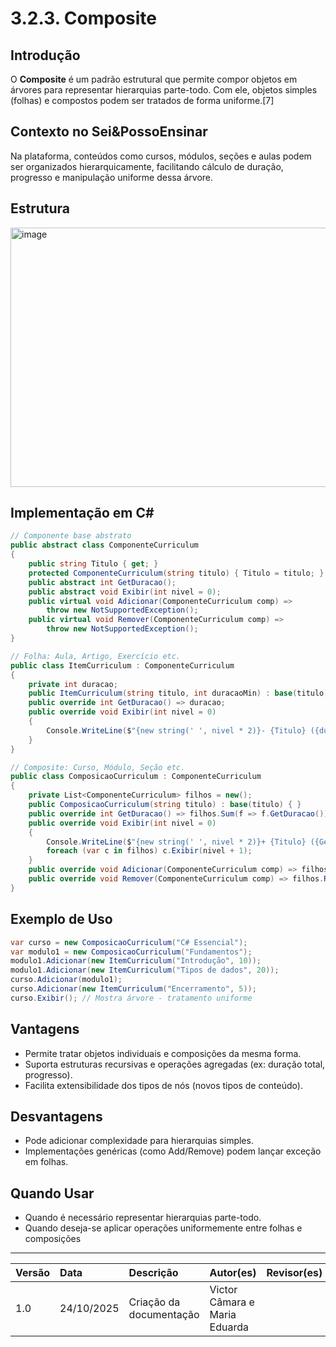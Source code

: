 
# 3.2.3. Composite

## Introdução

O **Composite** é um padrão estrutural que permite compor objetos em árvores para representar hierarquias parte-todo. Com ele, objetos simples (folhas) e compostos podem ser tratados de forma uniforme.[7]

## Contexto no Sei&PossoEnsinar

Na plataforma, conteúdos como cursos, módulos, seções e aulas podem ser organizados hierarquicamente, facilitando cálculo de duração, progresso e manipulação uniforme dessa árvore.

## Estrutura

<img width="516" height="415" alt="image" src="https://github.com/user-attachments/assets/b683c944-5cea-4136-94e0-fdf50b1d5fa0" />


## Implementação em C#

```csharp
// Componente base abstrato
public abstract class ComponenteCurriculum
{
    public string Titulo { get; }
    protected ComponenteCurriculum(string titulo) { Titulo = titulo; }
    public abstract int GetDuracao();
    public abstract void Exibir(int nivel = 0);
    public virtual void Adicionar(ComponenteCurriculum comp) => 
        throw new NotSupportedException();
    public virtual void Remover(ComponenteCurriculum comp) =>
        throw new NotSupportedException();
}

// Folha: Aula, Artigo, Exercício etc.
public class ItemCurriculum : ComponenteCurriculum
{
    private int duracao;
    public ItemCurriculum(string titulo, int duracaoMin) : base(titulo) { duracao = duracaoMin; }
    public override int GetDuracao() => duracao;
    public override void Exibir(int nivel = 0)
    {
        Console.WriteLine($"{new string(' ', nivel * 2)}- {Titulo} ({duracao} min)");
    }
}

// Composite: Curso, Módulo, Seção etc.
public class ComposicaoCurriculum : ComponenteCurriculum
{
    private List<ComponenteCurriculum> filhos = new();
    public ComposicaoCurriculum(string titulo) : base(titulo) { }
    public override int GetDuracao() => filhos.Sum(f => f.GetDuracao());
    public override void Exibir(int nivel = 0)
    {
        Console.WriteLine($"{new string(' ', nivel * 2)}+ {Titulo} ({GetDuracao()} min)");
        foreach (var c in filhos) c.Exibir(nivel + 1);
    }
    public override void Adicionar(ComponenteCurriculum comp) => filhos.Add(comp);
    public override void Remover(ComponenteCurriculum comp) => filhos.Remove(comp);
}
```

## Exemplo de Uso

```csharp
var curso = new ComposicaoCurriculum("C# Essencial");
var modulo1 = new ComposicaoCurriculum("Fundamentos");
modulo1.Adicionar(new ItemCurriculum("Introdução", 10));
modulo1.Adicionar(new ItemCurriculum("Tipos de dados", 20));
curso.Adicionar(modulo1);
curso.Adicionar(new ItemCurriculum("Encerramento", 5));
curso.Exibir(); // Mostra árvore - tratamento uniforme
```

## Vantagens

- Permite tratar objetos individuais e composições da mesma forma.
- Suporta estruturas recursivas e operações agregadas (ex: duração total, progresso).
- Facilita extensibilidade dos tipos de nós (novos tipos de conteúdo).

## Desvantagens

- Pode adicionar complexidade para hierarquias simples.
- Implementações genéricas (como Add/Remove) podem lançar exceção em folhas.

## Quando Usar

- Quando é necessário representar hierarquias parte-todo.
- Quando deseja-se aplicar operações uniformemente entre folhas e composições

***

| Versão | Data | Descrição | Autor(es) | Revisor(es) |
| :--- | :--- | :--- | :--- | :--- |
| 1.0 | 24/10/2025 | Criação da documentação  | Victor Câmara e Maria Eduarda|         |

